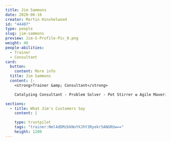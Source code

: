 ```yaml
---
title: Jim Sammons
date: 2020-06-16
creator: Martin Hinshelwood
id: "44407"
type: people
slug: jim-sammons
preview: Jim-S-Profile-Pic_0.png
weight: 40
people-abilities:
  - Trainer
  - Consultant
card:
  button:
    content: More info
  title: Jim Sammons
  content: |-
    <strong>Trainer &amp; Consultant</strong>

    Catalyzing Consultant - Problem Solver - Pot Stirrer ✪ Agile Maverick, Trainer, &amp; Coach with 25+ yrs in Tech ✪ Scrum (PST) &amp; Kanban (PKT) Expert ✪ Mastering Agility Podcast Co-host ✪ Enterprise Agile Coach

sections:
  - title: What Jim's Customers Say
    content: |

    type: trustpilot
    tags: "trainer:Nml4dDMzbkNoYXJhY3Ryekr5ANGRUw=="
    height: 1200
---
```


